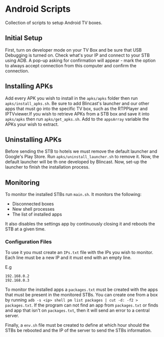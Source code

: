 # Android Scripts
Collection of scripts to setup Android TV boxes.

## Initial Setup
First, turn on developer mode on your TV Box and be sure that USB Debugging is turned on.
Check what's your IP and connect to your STB using ADB. A pop-up asking for confirmation will appear - mark
the option to always accept connection from this computer and confirm the connection.

## Installing APKs
Add every APK you wish to install in the `apks/apks` folder then run `apks/install_apks.sh`. Be sure to add
Blincast's launcher and our other apps that must go into the specific TV box, such as the RTPPlayer and
IPTVviewer.If you wish to retrieve APKs from a STB box and save it into `apks/apks` then run `apks/get_apks.sh`. Add to the `appsArray`
variable the APKs your wish to extract.

## Uninstalling APKs
Before sending the STB to hotels we must remove the default launcher and Google's Play Store. Run `apks/uninstall_launcher.sh`
to remove it. Now, the default launcher will be th one developed by Blincast. Now, set-up the launcher to finish the installation
process.

## Monitoring 
To monitor the installed STBs run `main.sh`. It monitors the following:
 - Disconnected boxes
 - New shell processes
 - The list of installed apps

It also disables the settings app by continuously closing it and reboots the STB at a given time.

### Configuration Files
To use it you must create an `IPs.txt` file with the IPs you wish to monitor. Each line must be a new IP and it must end with an empty line.

E.g
```
192.168.0.2
192.168.0.3

```

To monitor the installed apps a `packages.txt` must be created with the apps that must be present in the monitored STBs. 
You can create one from a box by running `adb -s <ip> shell pm list packages | cut -d: -f2 > packages.txt`. If the program
can not find an app from `packages.txt` or finds and app that isn't on `packages.txt`, then it will send an error to a 
central server.

Finally, a `env.sh` file must be created to define at which hour should the STBs be rebooted and the IP of the server to 
send the STBs information.
